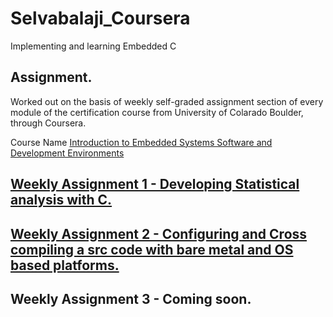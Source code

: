 # Selvabalaji_Coursera
Implementing and learning Embedded C 

## Assignment.

Worked out on the basis of weekly self-graded assignment section of every module of the certification course from University of Colarado Boulder, through Coursera.

Course Name [Introduction to Embedded Systems Software and Development Environments](https://www.coursera.org/learn/introduction-embedded-systems)

## [ Weekly Assignment 1 - Developing Statistical analysis with C.](https://github.com/tarunvignesh1/Selvabalaji_Coursera/tree/main/Week-1)

## [Weekly Assignment 2 - Configuring and Cross compiling a src code with bare metal and OS based platforms.](https://github.com/tarunvignesh1/Selvabalaji_Coursera/tree/main/Week-2)

## Weekly Assignment 3 - Coming soon.
